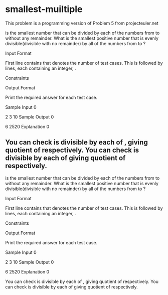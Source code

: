 # smallest-muiltiple
This problem is a programming version of Problem 5 from projecteuler.net

 is the smallest number that can be divided by each of the numbers from  to  without any remainder.
What is the smallest positive number that is evenly divisible(divisible with no remainder) by all of the numbers from  to ?

Input Format

First line contains  that denotes the number of test cases. This is followed by  lines, each containing an integer, .

Constraints

Output Format

Print the required answer for each test case.

Sample Input 0

2
3
10
Sample Output 0

6
2520
Explanation 0

You can check  is divisible by each of , giving quotient of  respectively.
You can check  is divisible by each of  giving quotient of  respectively.
----------------------------------------------------------------------------------------------------
is the smallest number that can be divided by each of the numbers from  to  without any remainder.
What is the smallest positive number that is evenly divisible(divisible with no remainder) by all of the numbers from  to ?

Input Format

First line contains  that denotes the number of test cases. This is followed by  lines, each containing an integer, .

Constraints

Output Format

Print the required answer for each test case.

Sample Input 0

2
3
10
Sample Output 0

6
2520
Explanation 0

You can check  is divisible by each of , giving quotient of  respectively.
You can check  is divisible by each of  giving quotient of  respectively.
